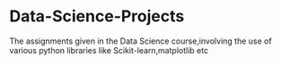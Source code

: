 # Data-Science-Projects
The assignments given in the Data Science course,involving the use of various python libraries like Scikit-learn,matplotlib etc

